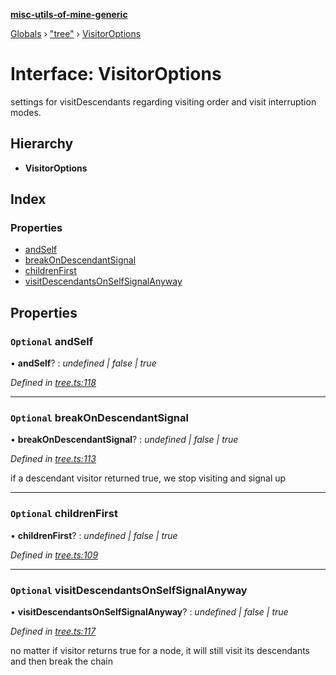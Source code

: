 **[misc-utils-of-mine-generic](../README.md)**

[Globals](../globals.md) › ["tree"](../modules/_tree_.md) › [VisitorOptions](_tree_.visitoroptions.md)

# Interface: VisitorOptions

settings for visitDescendants regarding visiting order and visit interruption modes.

## Hierarchy

* **VisitorOptions**

## Index

### Properties

* [andSelf](_tree_.visitoroptions.md#optional-andself)
* [breakOnDescendantSignal](_tree_.visitoroptions.md#optional-breakondescendantsignal)
* [childrenFirst](_tree_.visitoroptions.md#optional-childrenfirst)
* [visitDescendantsOnSelfSignalAnyway](_tree_.visitoroptions.md#optional-visitdescendantsonselfsignalanyway)

## Properties

### `Optional` andSelf

• **andSelf**? : *undefined | false | true*

*Defined in [tree.ts:118](https://github.com/cancerberoSgx/misc-utils-of-mine/blob/66687a2/misc-utils-of-mine-generic/src/tree.ts#L118)*

___

### `Optional` breakOnDescendantSignal

• **breakOnDescendantSignal**? : *undefined | false | true*

*Defined in [tree.ts:113](https://github.com/cancerberoSgx/misc-utils-of-mine/blob/66687a2/misc-utils-of-mine-generic/src/tree.ts#L113)*

if a descendant visitor returned true, we stop visiting and signal up

___

### `Optional` childrenFirst

• **childrenFirst**? : *undefined | false | true*

*Defined in [tree.ts:109](https://github.com/cancerberoSgx/misc-utils-of-mine/blob/66687a2/misc-utils-of-mine-generic/src/tree.ts#L109)*

___

### `Optional` visitDescendantsOnSelfSignalAnyway

• **visitDescendantsOnSelfSignalAnyway**? : *undefined | false | true*

*Defined in [tree.ts:117](https://github.com/cancerberoSgx/misc-utils-of-mine/blob/66687a2/misc-utils-of-mine-generic/src/tree.ts#L117)*

no matter if visitor returns true for a node, it will still visit its descendants and then break the chain